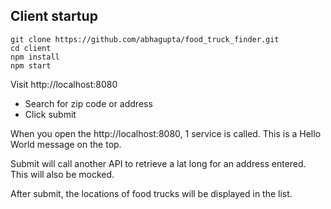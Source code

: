 ## Client startup


```
git clone https://github.com/abhagupta/food_truck_finder.git
cd client
npm install
npm start

```

Visit http://localhost:8080

- Search for zip code or address
- Click submit

When you open the http://localhost:8080, 1 service is called. This is a Hello World message on the top.

Submit will call another API to retrieve a lat long for an address entered. This will also be mocked.

After submit, the locations of food trucks will be displayed in the list.

